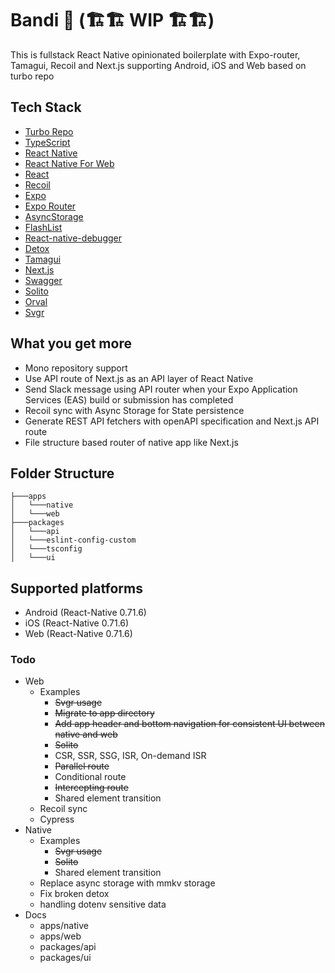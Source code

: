 
# Bandi 🐶 (🏗️🏗️ WIP 🏗️🏗️)

This is fullstack React Native opinionated boilerplate with Expo-router, Tamagui, Recoil and Next.js supporting 
Android, iOS and
Web based on turbo repo

## Tech Stack

- [Turbo Repo](https://turbo.build/repo)
- [TypeScript](https://www.typescriptlang.org/)
- [React Native](https://reactnative.dev/)
- [React Native For Web](https://necolas.github.io/react-native-web/)
- [React](https://react.dev/)
- [Recoil](https://recoiljs.org/)
- [Expo](https://docs.expo.dev/)
- [Expo Router](https://expo.github.io/router/docs)
- [AsyncStorage](https://react-native-async-storage.github.io/async-storage/)
- [FlashList](https://shopify.github.io/flash-list/)
- [React-native-debugger](https://github.com/jhen0409/react-native-debugger)
- [Detox](https://wix.github.io/Detox/)
- [Tamagui](https://tamagui.dev/)
- [Next.js](https://nextjs.org/)
- [Swagger](https://swagger.io/)
- [Solito](https://solito.dev/)
- [Orval](https://orval.dev/)
- [Svgr](https://react-svgr.com/)

## What you get more

- Mono repository support
- Use API route of Next.js as an API layer of React Native
- Send Slack message using API router when your Expo Application Services (EAS) build or submission has completed
- Recoil sync with Async Storage for State persistence
- Generate REST API fetchers with openAPI specification and Next.js API route
- File structure based router of native app like Next.js

## Folder Structure

```
├───apps
│   └───native
│   └───web
├───packages
│   └───api
│   └───eslint-config-custom
│   └───tsconfig
│   └───ui
```

## Supported platforms

- Android (React-Native 0.71.6)
- iOS (React-Native 0.71.6)
- Web (React-Native 0.71.6)

### Todo

- Web
  - Examples
    - ~~Svgr usage~~
    - ~~Migrate to app directory~~
    - ~~Add app header and bottom navigation for consistent UI between native and web~~
    - ~~Solito~~
    - CSR, SSR, SSG, ISR, On-demand ISR
    - ~~Parallel route~~
    - Conditional route
    - ~~Intercepting route~~
    - Shared element transition
  - Recoil sync
  - Cypress
- Native
  - Examples
    - ~~Svgr usage~~
    - ~~Solito~~
    - Shared element transition
  - Replace async storage with mmkv storage
  - Fix broken detox
  - handling dotenv sensitive data
- Docs
  - apps/native
  - apps/web
  - packages/api
  - packages/ui
